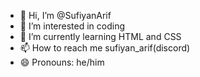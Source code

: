 - 👋 Hi, I’m @SufiyanArif
- 👀 I’m interested in coding
- 🌱 I’m currently learning HTML and CSS
- 📫 How to reach me sufiyan_arif(discord)
- 😄 Pronouns: he/him

